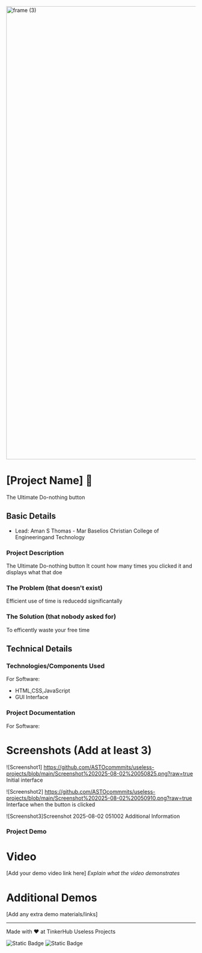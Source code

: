 <img width="3188" height="1202" alt="frame (3)" src="https://github.com/user-attachments/assets/517ad8e9-ad22-457d-9538-a9e62d137cd7" />


# [Project Name] 🎯
The Ultimate Do-nothing button

## Basic Details
- Lead: Aman S Thomas - Mar Baselios Christian College of Engineeringand Technology

### Project Description
The Ultimate Do-nothing button
It count how many times you clicked it and displays what that doe

### The Problem (that doesn't exist)
Efficient use of time is reducedd significantally

### The Solution (that nobody asked for)
To efficently waste your free time

## Technical Details
### Technologies/Components Used
For Software:
- HTML,CSS,JavaScript
- GUI Interface

### Project Documentation
For Software:

# Screenshots (Add at least 3)
![Screenshot1] https://github.com/ASTOcommmits/useless-projects/blob/main/Screenshot%202025-08-02%20050825.png?raw=true
Initial interface

![Screenshot2] https://github.com/ASTOcommmits/useless-projects/blob/main/Screenshot%202025-08-02%20050910.png?raw=true
Interface when the button is clicked

![Screenshot3]Screenshot 2025-08-02 051002
Additional Information


### Project Demo
# Video
[Add your demo video link here]
*Explain what the video demonstrates*

# Additional Demos
[Add any extra demo materials/links]

---
Made with ❤️ at TinkerHub Useless Projects 

![Static Badge](https://img.shields.io/badge/TinkerHub-24?color=%23000000&link=https%3A%2F%2Fwww.tinkerhub.org%2F)
![Static Badge](https://img.shields.io/badge/UselessProjects--25-25?link=https%3A%2F%2Fwww.tinkerhub.org%2Fevents%2FQ2Q1TQKX6Q%2FUseless%2520Projects)


